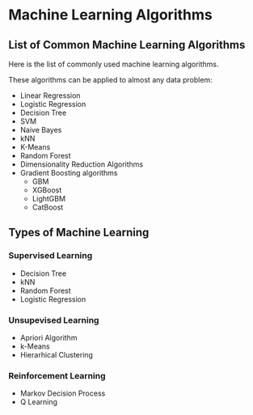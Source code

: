# Machine Learning Algorithms

## List of Common Machine Learning Algorithms
Here is the list of commonly used machine learning algorithms. 

These algorithms can be applied to almost any data problem:

- Linear Regression
- Logistic Regression
- Decision Tree
- SVM
- Naive Bayes
- kNN
- K-Means
- Random Forest
- Dimensionality Reduction Algorithms
- Gradient Boosting algorithms
  - GBM
  - XGBoost
  - LightGBM
  - CatBoost

## Types of Machine Learning
### Supervised Learning
- Decision Tree
- kNN
- Random Forest
- Logistic Regression

### Unsupevised Learning
- Apriori Algorithm
- k-Means
- Hierarhical Clustering

### Reinforcement Learning
- Markov Decision Process
- Q Learning
